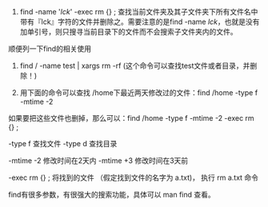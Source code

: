 1. find -name '*lck*' -exec rm {} \;
查找当前文件夹及其子文件夹下所有文件名中带有『lck』字符的文件并删除之。需要注意的是find -name *lck*，也就是没有加单引号，则只搜寻当前目录下的文件而不会搜索子文件夹内的文件。

顺便列一下find的相关使用
1. find   /  -name test  | xargs rm -rf      (这个命令可以查找test文件或者目录，并删除！)

2. 用下面的命令可以查找 /home下最近两天修改过的文件：find /home -type f -mtime -2

如果要把这些文件也删掉，那么可以：find /home -type f -mtime -2 -exec rm {} \;

-type f  查找文件
-type d 查找目录

-mtime -2 修改时间在2天内
-mtime +3 修改时间在3天前

-exec rm {} \;   将找到的文件 （假定找到文件的名字为 a.txt)， 执行 rm a.txt 命令

find有很多参数，有很强大的搜索功能，具体可以 man find 查看。
